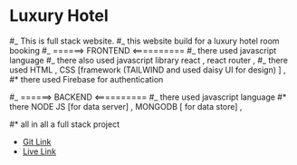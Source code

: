 # Luxury Hotel

#_ This is full stack website. #_ this website build for a luxury hotel room booking #_ ======> FRONTEND <========== #_ there used javascript language #_ there also used javascript library react , react router , #_ there used HTML , CSS [framework (TAILWIND and used daisy UI for design) ] ,
#\* there used Firebase for authentication

#_ ======> BACKEND <========== #_ there used javascript language
#\* there NODE JS [for data server] , MONGODB [ for data store] ,

#\* all in all a full stack project

- [Git Link ](https://github.com/vitejs/vite-plugin-react/blob/main/packages/plugin-react/README.md)
- [Live Link](https://luxury-hotel-3b2ef.web.app/)
